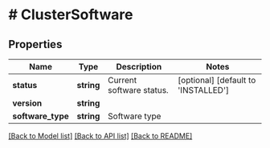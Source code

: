 # # ClusterSoftware

## Properties

Name | Type | Description | Notes
------------ | ------------- | ------------- | -------------
**status** | **string** | Current software status. | [optional] [default to 'INSTALLED']
**version** | **string** |  |
**software_type** | **string** | Software type |

[[Back to Model list]](../../README.md#models) [[Back to API list]](../../README.md#endpoints) [[Back to README]](../../README.md)
